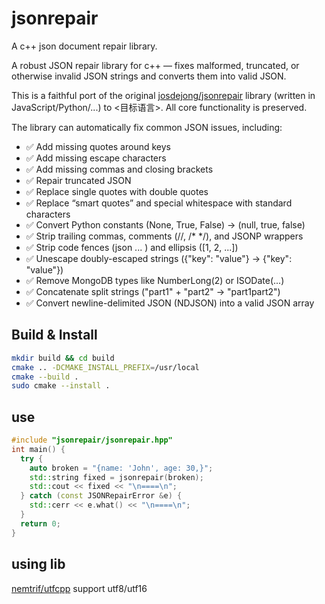 # jsonrepair

A c++ json document repair library.

A robust JSON repair library for c++ — fixes malformed, truncated, or otherwise invalid JSON strings and converts them into valid JSON.

This is a faithful port of the original [josdejong/jsonrepair](https://github.com/josdejong/jsonrepair) library (written in JavaScript/Python/...) to <目标语言>. All core functionality is preserved.

The library can automatically fix common JSON issues, including:

- ✅ Add missing quotes around keys
- ✅ Add missing escape characters
- ✅ Add missing commas and closing brackets
- ✅ Repair truncated JSON
- ✅ Replace single quotes with double quotes
- ✅ Replace “smart quotes” and special whitespace with standard characters
- ✅ Convert Python constants (None, True, False) → (null, true, false)
- ✅ Strip trailing commas, comments (//, /* */), and JSONP wrappers
- ✅ Strip code fences (json ... ) and ellipsis ([1, 2, ...])
- ✅ Unescape doubly-escaped strings ({\"key\": \"value\"} → {"key": "value"})
- ✅ Remove MongoDB types like NumberLong(2) or ISODate(...)
- ✅ Concatenate split strings ("part1" + "part2" → "part1part2")
- ✅ Convert newline-delimited JSON (NDJSON) into a valid JSON array

## Build & Install

```bash
mkdir build && cd build
cmake .. -DCMAKE_INSTALL_PREFIX=/usr/local
cmake --build .
sudo cmake --install .
```

## use

```c++
#include "jsonrepair/jsonrepair.hpp"
int main() {
  try {
    auto broken = "{name: 'John', age: 30,}";
    std::string fixed = jsonrepair(broken);
    std::cout << fixed << "\n====\n";
  } catch (const JSONRepairError &e) {
    std::cerr << e.what() << "\n====\n";
  }
  return 0;
}
```

## using lib
[nemtrif/utfcpp](https://github.com/nemtrif/utfcpp) support utf8/utf16

